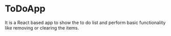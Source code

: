 # ToDoApp
It is a React based app to show the to do list and perform basic functionality like removing or clearing the items.

